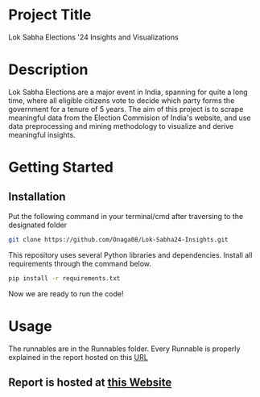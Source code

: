 # Project Title
Lok Sabha Elections '24 Insights and Visualizations

# Description 
Lok Sabha Elections are a major event in India, spanning for quite a long time, where all eligible citizens vote to decide which party forms the government for a tenure of 5 years. 
The aim of this project is to scrape meaningful data from the Election Commision of India's website, and use data preprocessing and mining methodology to visualize and derive meaningful insights.

# Getting Started
## Installation
Put the following command in your terminal/cmd after traversing to the designated folder
```bash
git clone https://github.com/Onaga08/Lok-Sabha24-Insights.git
```

This repository uses several Python libraries and dependencies. Install all requirements through the command below.
```bash
pip install -r requirements.txt
```
Now we are ready to run the code!

# Usage
The runnables are in the Runnables folder. Every Runnable is properly explained in the report hosted on 
this [URL](https://onaga08.github.io/Lok-Sabha24-Insights/)

## Report is hosted at [this Website](https://onaga08.github.io/Lok-Sabha24-Insights/)